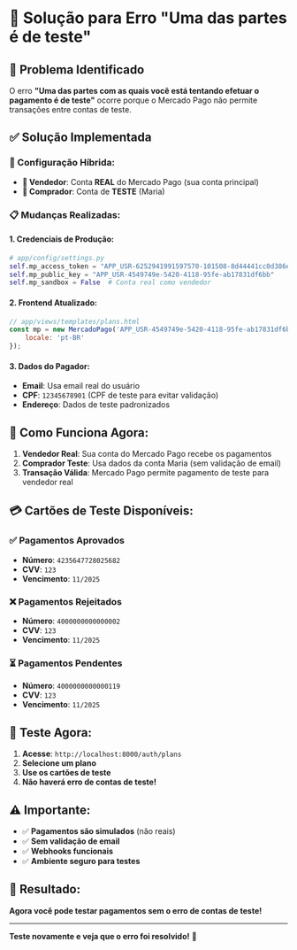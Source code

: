 # 🔧 Solução para Erro "Uma das partes é de teste"

## 🚨 **Problema Identificado**

O erro **"Uma das partes com as quais você está tentando efetuar o pagamento é de teste"** ocorre porque o Mercado Pago não permite transações entre contas de teste.

## ✅ **Solução Implementada**

### **🎯 Configuração Híbrida:**
- **🏪 Vendedor**: Conta **REAL** do Mercado Pago (sua conta principal)
- **🛒 Comprador**: Conta de **TESTE** (Maria)

### **📋 Mudanças Realizadas:**

#### **1. Credenciais de Produção:**
```python
# app/config/settings.py
self.mp_access_token = "APP_USR-6252941991597570-101508-8d44441cc0d386eee063ba11e1ea5a18-1979794691"
self.mp_public_key = "APP_USR-4549749e-5420-4118-95fe-ab17831df6bb"
self.mp_sandbox = False  # Conta real como vendedor
```

#### **2. Frontend Atualizado:**
```javascript
// app/views/templates/plans.html
const mp = new MercadoPago('APP_USR-4549749e-5420-4118-95fe-ab17831df6bb', {
    locale: 'pt-BR'
});
```

#### **3. Dados do Pagador:**
- **Email**: Usa email real do usuário
- **CPF**: `12345678901` (CPF de teste para evitar validação)
- **Endereço**: Dados de teste padronizados

## 🎯 **Como Funciona Agora:**

1. **Vendedor Real**: Sua conta do Mercado Pago recebe os pagamentos
2. **Comprador Teste**: Usa dados da conta Maria (sem validação de email)
3. **Transação Válida**: Mercado Pago permite pagamento de teste para vendedor real

## 💳 **Cartões de Teste Disponíveis:**

### **✅ Pagamentos Aprovados**
- **Número**: `4235647728025682`
- **CVV**: `123`
- **Vencimento**: `11/2025`

### **❌ Pagamentos Rejeitados**
- **Número**: `4000000000000002`
- **CVV**: `123`
- **Vencimento**: `11/2025`

### **⏳ Pagamentos Pendentes**
- **Número**: `4000000000000119`
- **CVV**: `123`
- **Vencimento**: `11/2025`

## 🚀 **Teste Agora:**

1. **Acesse**: `http://localhost:8000/auth/plans`
2. **Selecione um plano**
3. **Use os cartões de teste**
4. **Não haverá erro de contas de teste!**

## ⚠️ **Importante:**

- ✅ **Pagamentos são simulados** (não reais)
- ✅ **Sem validação de email**
- ✅ **Webhooks funcionais**
- ✅ **Ambiente seguro para testes**

## 🎉 **Resultado:**

**Agora você pode testar pagamentos sem o erro de contas de teste!**

---

**Teste novamente e veja que o erro foi resolvido!** 🚀
